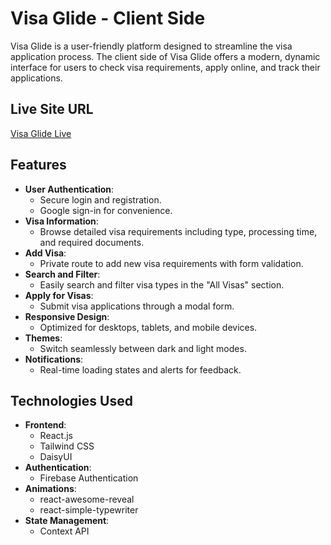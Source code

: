 # Visa Glide - Client Side

Visa Glide is a user-friendly platform designed to streamline the visa application process. The client side of Visa Glide offers a modern, dynamic interface for users to check visa requirements, apply online, and track their applications.

## **Live Site URL**
[Visa Glide Live](https://visa-glide.netlify.app)

## **Features**
- **User Authentication**: 
  - Secure login and registration.
  - Google sign-in for convenience.
- **Visa Information**:
  - Browse detailed visa requirements including type, processing time, and required documents.
- **Add Visa**:
  - Private route to add new visa requirements with form validation.
- **Search and Filter**:
  - Easily search and filter visa types in the "All Visas" section.
- **Apply for Visas**:
  - Submit visa applications through a modal form.
- **Responsive Design**:
  - Optimized for desktops, tablets, and mobile devices.
- **Themes**:
  - Switch seamlessly between dark and light modes.
- **Notifications**:
  - Real-time loading states and alerts for feedback.

## **Technologies Used**
- **Frontend**:
  - React.js
  - Tailwind CSS
  - DaisyUI
- **Authentication**:
  - Firebase Authentication
- **Animations**:
  - react-awesome-reveal
  - react-simple-typewriter
- **State Management**:
  - Context API

